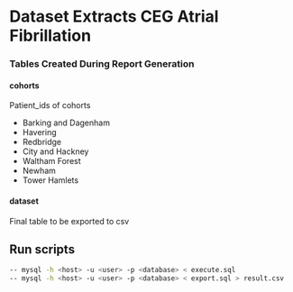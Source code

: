 # Dataset Extracts CEG Atrial Fibrillation

### Tables Created During Report Generation

#### cohorts
Patient_ids of cohorts
* Barking and Dagenham
* Havering
* Redbridge
* City and Hackney
* Waltham Forest
* Newham
* Tower Hamlets

#### dataset
Final table to be exported to csv


## Run scripts
```sh
-- mysql -h <host> -u <user> -p <database> < execute.sql
-- mysql -h <host> -u <user> -p <database> < export.sql > result.csv
```
